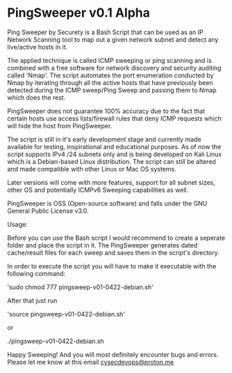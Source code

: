 # PingSweeper v0.1 Alpha


Ping Sweeper by Securety is a Bash Script that can be used as an IP Network Scanning tool to map out a given 
network subnet and detect any live/active hosts in it.

The applied technique is called ICMP sweeping or ping scanning and is combined with a free software for network discovery
and security auditing called 'Nmap'. The script automates the port enumeration conducted by Nmap by iterating through all 
the active hosts that have previously been detected during the ICMP sweep/Ping Sweep and passing them to Nmap which does the rest.

PingSweeper does not guarantee 100% accuracy due to the fact that certain hosts use access lists/firewall rules that deny ICMP requests 
which will hide the host from PingSweeper. 

The script is still in it's early development stage and currently made available for testing, inspirational and educational purposes.
As of now the script supports IPv4 /24 subnets only and is being developed on Kali Linux which is a Debian-based Linux distribution. 
The script can still be altered and made compatible with other Linux or Mac OS systems.

Later versions will come with more features, support for all subnet sizes, other OS and potentially ICMPv6 Sweeping capabilities as well.

PingSweeper is OSS (Open-source software) and falls under the GNU General Public License v3.0.


Usage:

Before you can use the Bash script I would recommend to create a seperate folder and place the script in it.
The PingSweeper generates dated cache/result files for each sweep and saves them in the script's directory.

In order to execute the script you will have to make it executable with the following command:

'sudo chmod 777 pingsweep-v01-0422-debian.sh'

After that just run 

'source pingsweep-v01-0422-debian.sh'

or

./pingsweep-v01-0422-debian.sh


Happy Sweeping!
And you will most definitely encounter bugs and errors. 
Please let me know at this email cysecdevops@proton.me


